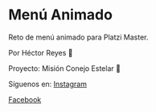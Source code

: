 # Menú Animado

Reto de menú animado para Platzi Master.

Por Héctor Reyes 🚀

Proyecto: Misión Conejo Estelar 🐇

Síguenos en: 
[Instagram](https://www.instagram.com/conejoestelar)

[Facebook](https://www.facebook.com/MisionConejoEstelar)
